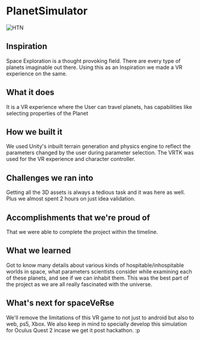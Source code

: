 # PlanetSimulator

![HTN](https://socialify.git.ci/midopooler/PlanetSimulator/image?description=1&font=Bitter&forks=1&issues=1&language=1&owner=1&pulls=1&stargazers=1&theme=Dark)

## Inspiration
Space Exploration is a thought provoking field. There are every type of planets imaginable out there. Using this as an Inspiration we made a VR experience on the same.
## What it does
It is a VR experience where the User can travel planets, has capabilities like selecting properties of the Planet

## How we built it
We used Unity's inbuilt terrain generation and physics engine to reflect the parameters changed by the user during parameter selection. The VRTK was used for the VR experience and character controller.

## Challenges we ran into
Getting all the 3D assets is always a tedious task and it was here as well. Plus we almost spent 2 hours on just idea validation. 

## Accomplishments that we're proud of
That we were able to complete the project within the timeline.

## What we learned
Got to know many details about various kinds of hospitable/inhospitable worlds in space, what parameters scientists consider while examining each of these planets, and see if we can inhabit them. This was the best part of the project as we are all really fascinated with the universe.

## What's next for spaceVeRse 
We'll remove the limitations of this VR game to not just to android but also to web, ps5, Xbox. 
We also keep in mind to specially develop this simulation for Oculus Quest 2 incase we get it post hackathon. :p


